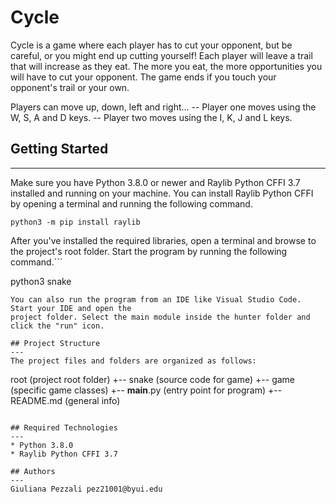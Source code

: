 # Cycle
Cycle is a game where each player has to cut your opponent, but be careful, or you might end up cutting yourself! Each player will leave a trail that will increase as they eat. The more you eat, the more opportunities you will have to cut your opponent. The game ends if you touch your opponent's trail or your own.

Players can move up, down, left and right...
-- Player one moves using the W, S, A and D keys.
-- Player two moves using the I, K, J and L keys.

## Getting Started
---
Make sure you have Python 3.8.0 or newer and Raylib Python CFFI 3.7 installed and running on your machine. You can install Raylib Python CFFI by opening a terminal and running the following command.
```
python3 -m pip install raylib
```
After you've installed the required libraries, open a terminal and browse to the project's root folder. Start the program by running the following command.```

python3 snake 
```
You can also run the program from an IDE like Visual Studio Code. Start your IDE and open the 
project folder. Select the main module inside the hunter folder and click the "run" icon.

## Project Structure
---
The project files and folders are organized as follows:
```
root                    (project root folder)
+-- snake               (source code for game)
  +-- game              (specific game classes)
  +-- __main__.py       (entry point for program)
+-- README.md           (general info)
```

## Required Technologies
---
* Python 3.8.0
* Raylib Python CFFI 3.7

## Authors
---
Giuliana Pezzali pez21001@byui.edu
